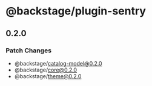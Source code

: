 # @backstage/plugin-sentry

## 0.2.0

### Patch Changes

- @backstage/catalog-model@0.2.0
- @backstage/core@0.2.0
- @backstage/theme@0.2.0

